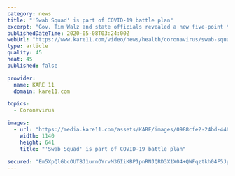```yaml
---
category: news
title: "'Swab Squad' is part of COVID-19 battle plan"
excerpt: "Gov. Tim Walz and state officials revealed a new five-point \"battle plan\" for protecting Minnesotans living in long-term care facilities"
publishedDateTime: 2020-05-08T03:24:00Z
webUrl: "https://www.kare11.com/video/news/health/coronavirus/swab-squad-is-part-of-covid-19-battle-plan/89-01f92f84-5fa5-4823-a8d9-864d601fead9"
type: article
quality: 45
heat: 45
published: false

provider:
  name: KARE 11
  domain: kare11.com

topics:
  - Coronavirus

images:
  - url: "https://media.kare11.com/assets/KARE/images/0988cfe2-24bd-4469-87d9-6f0f5bca9948/0988cfe2-24bd-4469-87d9-6f0f5bca9948_1140x641.jpg"
    width: 1140
    height: 641
    title: "'Swab Squad' is part of COVID-19 battle plan"

secured: "Em5XpQlGbcOUT8J1urnOYrvM36IiKBP1pnRNJQRD3X1X04+QWFqztkh04F5JpS00y7aG/3beOjAqrWQz7uQxYapdHRQX5lRZsNNOG7me02MjREpRm8dc27dlRiSwUSPHs6m2+I4ovUmQVre/QaeKKu8gEukou1xQiBs4enfdtCCdBh/+NpmxywuGGglviCDzl7YRrX6mFe2Hipm00lQIdQrROUhkYzqKSdY15pY8HryElly7DDe6Xw/cXno00q5mbhi+EEhIe9KOErGY37zW5V8y+8QVd11t8ePN0s/EeU4QXQh5zW/SfqIkcE2meiXh;HD1rMRtLvUVHa9l559tSDQ=="
---
```


